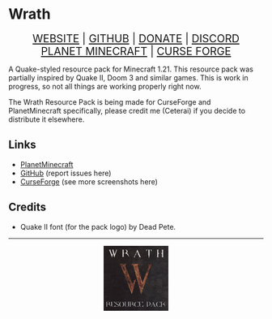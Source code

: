# Wrath

<div align="center" style="font-size: 150%;">
<a class="ct_button" href="https://ceterai.github.io/Workshop/Minecraft/Packs/Wrath">WEBSITE</a> | <a class="ct_button" href="https://github.com/Ceterai/wrath-resource-pack">GITHUB</a> | <a class="ct_button" href="https://buymeacoffee.com/ceterai">DONATE</a> | <a class="ct_button" href="https://discord.gg/gGEwZ5vbgr">DISCORD</a><br>
<a class="ct_button" href="https://www.planetminecraft.com/texture-pack/wrath-resource-pack/">PLANET MINECRAFT</a> | <a class="ct_button" href="https://www.curseforge.com/minecraft/texture-packs/wrath-resource-pack">CURSE FORGE</a>
</div>

A Quake-styled resource pack for Minecraft 1.21.
This resource pack was partially inspired by Quake II, Doom 3 and similar games.
This is work in progress, so not all things are working properly right now.

The Wrath Resource Pack is being made for CurseForge and PlanetMinecraft specifically, please credit me (Ceterai) if you decide to distribute it elsewhere.

## Links

- [PlanetMinecraft](https://www.planetminecraft.com/texture-pack/wrath-resource-pack/)
- [GitHub](https://github.com/Ceterai/wrath-resource-pack) (report issues here)
- [CurseForge](https://www.curseforge.com/minecraft/texture-packs/wrath-resource-pack) (see more screenshots here)

## Credits

- Quake II font (for the pack logo) by Dead Pete.

---

<p align="center">
  <img src="pack.png" alt="WRATH" loading="lazy"/>
</p>
